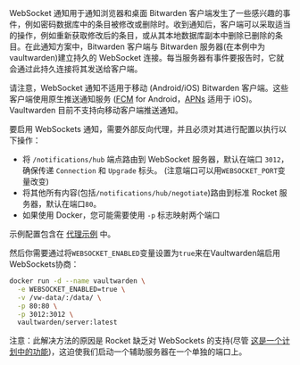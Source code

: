 WebSocket 通知用于通知浏览器和桌面 Bitwarden 客户端发生了一些感兴趣的事件，例如密码数据库中的条目被修改或删除时。收到通知后，客户端可以采取适当的操作，例如重新获取修改后的条目，或从其本地数据库副本中删除已删除的条目。在此通知方案中，Bitwarden 客户端与 Bitwarden 服务器(在本例中为 vaultwarden)建立持久的 WebSocket 连接。每当服务器有事件要报告时，它就会通过此持久连接将其发送给客户端。

请注意，WebSocket 通知不适用于移动 (Android/iOS) Bitwarden 客户端。这些客户端使用原生推送通知服务 ([FCM](https://firebase.google.com/docs/cloud-messaging) for Android，[APNs](https://developer.apple.com/go/?id=push-notifications) 适用于 iOS)。 Vaultwarden 目前不支持向移动客户端推送通知。

要启用 WebSockets 通知，需要外部反向代理，并且必须对其进行配置以执行以下操作：

- 将 `/notifications/hub` 端点路由到 WebSocket 服务器，默认在端口 `3012`，确保传递 `Connection` 和 `Upgrade` 标头。 (注意端口可以用`WEBSOCKET_PORT`变量改变)
- 将其他所有内容(包括`/notifications/hub/negotiate`)路由到标准 Rocket 服务器，默认在端口`80`。
- 如果使用 Docker，您可能需要使用 `-p` 标志映射两个端口

示例配置包含在 [代理示例](Proxy-examples) 中。

然后你需要通过将`WEBSOCKET_ENABLED`变量设置为`true`来在Vaultwarden端启用WebSockets协商：

```sh
docker run -d --name vaultwarden \
  -e WEBSOCKET_ENABLED=true \
  -v /vw-data/:/data/ \
  -p 80:80 \
  -p 3012:3012 \
  vaultwarden/server:latest
```

注意：此解决方法的原因是 Rocket 缺乏对 WebSockets 的支持(尽管 [这是一个计划中的功能](https://github.com/SergioBenitez/Rocket/issues/90))，这迫使我们启动一个辅助服务器在一个单独的端口上。